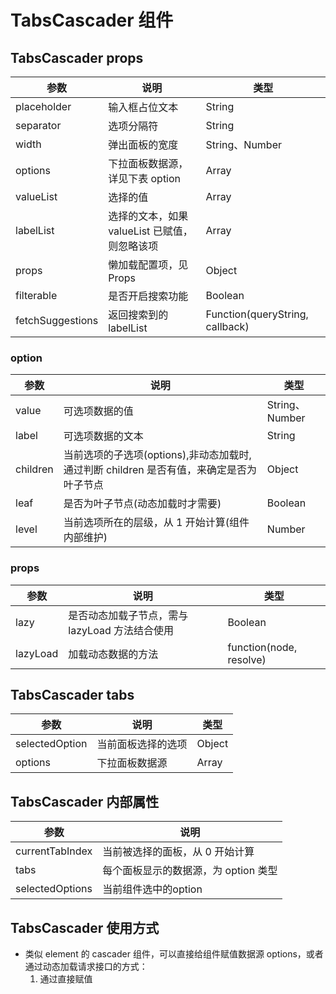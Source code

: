 # TabsCascader 组件

## TabsCascader props

| 参数             | 说明                                          | 类型                            |
| ---------------- | --------------------------------------------- | ------------------------------- |
| placeholder      | 输入框占位文本                                | String                          |
| separator        | 选项分隔符                                    | String                          |
| width            | 弹出面板的宽度                                | String、Number                  |
| options          | 下拉面板数据源，详见下表 option               | Array                           |
| valueList        | 选择的值                                      | Array                           |
| labelList        | 选择的文本，如果 valueList 已赋值，则忽略该项 | Array                           |
| props            | 懒加载配置项，见 Props                        | Object                          |
| filterable       | 是否开启搜索功能                              | Boolean                         |
| fetchSuggestions | 返回搜索到的labelList                         | Function(queryString, callback) |

### option

| 参数     | 说明                                                                                    | 类型           |
| -------- | --------------------------------------------------------------------------------------- | -------------- |
| value    | 可选项数据的值                                                                          | String、Number |
| label    | 可选项数据的文本                                                                        | String         |
| children | 当前选项的子选项(options),非动态加载时,通过判断 children 是否有值，来确定是否为叶子节点 | Object         |
| leaf     | 是否为叶子节点(动态加载时才需要)                                                        | Boolean        |
| level    | 当前选项所在的层级，从 1 开始计算(组件内部维护)                                         | Number         |

### props

| 参数     | 说明                                           | 类型                    |
| -------- | ---------------------------------------------- | ----------------------- |
| lazy     | 是否动态加载子节点，需与 lazyLoad 方法结合使用 | Boolean                 |
| lazyLoad | 加载动态数据的方法                             | function(node, resolve) |

## TabsCascader tabs

| 参数           | 说明               | 类型   |
| -------------- | ------------------ | ------ |
| selectedOption | 当前面板选择的选项 | Object |
| options        | 下拉面板数据源     | Array  |

## TabsCascader 内部属性

| 参数            | 说明                                 |
| --------------- | ------------------------------------ |
| currentTabIndex | 当前被选择的面板，从 0 开始计算      |
| tabs            | 每个面板显示的数据源，为 option 类型 |
| selectedOptions | 当前组件选中的option                 |

## TabsCascader 使用方式

- 类似 element 的 cascader 组件，可以直接给组件赋值数据源 options，或者通过动态加载请求接口的方式：
  1. 通过直接赋值
